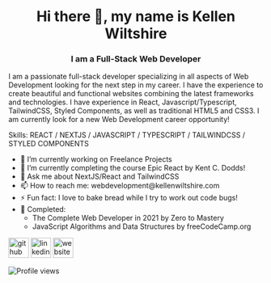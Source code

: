 <h1 align="center"> Hi there 👋, my name is Kellen Wiltshire</h1>
<h3 align="center"> I am a Full-Stack Web Developer</h3>
<p>I am a passionate full-stack developer specializing in all aspects of Web Development looking for the next step in my career. I have the experience to create beautiful and functional websites combining the latest frameworks and technologies. I have experience in React, Javascript/Typescript, TailwindCSS, Styled Components, as well as traditional HTML5 and CSS3. I am currently look for a new Web Development career opportunity! </p>

<p>
Skills: REACT / NEXTJS / JAVASCRIPT / TYPESCRIPT / TAILWINDCSS / STYLED COMPONENTS 
</p>

<ul>
  <li> 🔭 I’m currently working on Freelance Projects </li>
<li> 🌱 I’m currently completing the course Epic React by Kent C. Dodds! </li>
<li> 💬 Ask me about NextJS/React and TailwindCSS </li>
<li> 📫 How to reach me: webdevelopment@kellenwiltshire.com </li>
<li> ⚡ Fun fact: I love to bake bread while I try to work out code bugs! </li>
  <li>📜 Completed: 
    <ul>
      <li>The Complete Web Developer in 2021 by Zero to Mastery</li>
      <li>JavaScript Algorithms and Data Structures by freeCodeCamp.org</li>
    </ul>
  </li>
</ul>

[<img src='https://cdn.jsdelivr.net/npm/simple-icons@3.0.1/icons/github.svg' alt='github' height='40'>](https://github.com/kellenwiltshire)  [<img src='https://cdn.jsdelivr.net/npm/simple-icons@3.0.1/icons/linkedin.svg' alt='linkedin' height='40'>](https://www.linkedin.com/in/kellenwiltshire/)  [<img src='https://cdn.jsdelivr.net/npm/simple-icons@3.0.1/icons/icloud.svg' alt='website' height='40'>](https://kellenwiltshire.com)  

![Profile views](https://gpvc.arturio.dev/kellenwiltshire)  
